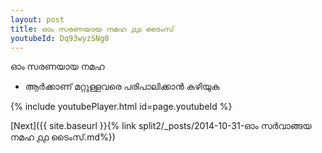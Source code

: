 ```yaml
---
layout: post
title: ഓം സരണയായ നമഹ ൧൧ ടൈംസ്
youtubeId: Dq93wyzSNg0
---
```

 
 
 ഓം സരണയായ നമഹ 
 
 -  ആർക്കാണ് മറ്റുള്ളവരെ പരിപാലിക്കാൻ കഴിയുക 
 
  
 
  
 
 
 
 
 
 


{% include youtubePlayer.html id=page.youtubeId %}
 
[Next]({{ site.baseurl }}{% link  split2/_posts/2014-10-31-ഓം സർവാങ്ങയ നമഹ ൧൧ ടൈംസ്.md%})
 
